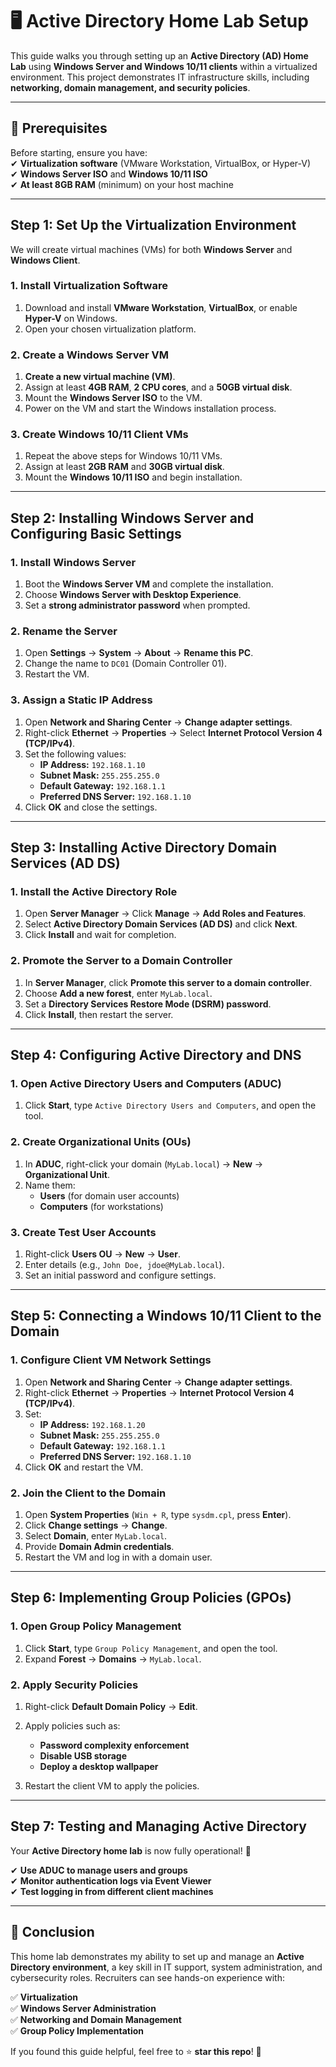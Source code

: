 # 🖥️ Active Directory Home Lab Setup  

This guide walks you through setting up an **Active Directory (AD) Home Lab** using **Windows Server and Windows 10/11 clients** within a virtualized environment. This project demonstrates IT infrastructure skills, including **networking, domain management, and security policies**.  

---

## 📌 Prerequisites  
Before starting, ensure you have:  
✔ **Virtualization software** (VMware Workstation, VirtualBox, or Hyper-V)  
✔ **Windows Server ISO** and **Windows 10/11 ISO**  
✔ **At least 8GB RAM** (minimum) on your host machine  

---

## **Step 1: Set Up the Virtualization Environment**  

We will create virtual machines (VMs) for both **Windows Server** and **Windows Client**.  

### **1. Install Virtualization Software**  
1. Download and install **VMware Workstation**, **VirtualBox**, or enable **Hyper-V** on Windows.  
2. Open your chosen virtualization platform.  

### **2. Create a Windows Server VM**  
1. **Create a new virtual machine (VM)**.  
2. Assign at least **4GB RAM**, **2 CPU cores**, and a **50GB virtual disk**.  
3. Mount the **Windows Server ISO** to the VM.  
4. Power on the VM and start the Windows installation process.  

### **3. Create Windows 10/11 Client VMs**  
1. Repeat the above steps for Windows 10/11 VMs.  
2. Assign at least **2GB RAM** and **30GB virtual disk**.  
3. Mount the **Windows 10/11 ISO** and begin installation.  

---

## **Step 2: Installing Windows Server and Configuring Basic Settings**  

### **1. Install Windows Server**  
1. Boot the **Windows Server VM** and complete the installation.  
2. Choose **Windows Server with Desktop Experience**.  
3. Set a **strong administrator password** when prompted.  

### **2. Rename the Server**  
1. Open **Settings** → **System** → **About** → **Rename this PC**.  
2. Change the name to `DC01` (Domain Controller 01).  
3. Restart the VM.  

### **3. Assign a Static IP Address**  
1. Open **Network and Sharing Center** → **Change adapter settings**.  
2. Right-click **Ethernet** → **Properties** → Select **Internet Protocol Version 4 (TCP/IPv4)**.  
3. Set the following values:  
   - **IP Address:** `192.168.1.10`  
   - **Subnet Mask:** `255.255.255.0`  
   - **Default Gateway:** `192.168.1.1`  
   - **Preferred DNS Server:** `192.168.1.10`  
4. Click **OK** and close the settings.  

---

## **Step 3: Installing Active Directory Domain Services (AD DS)**  

### **1. Install the Active Directory Role**  
1. Open **Server Manager** → Click **Manage** → **Add Roles and Features**.  
2. Select **Active Directory Domain Services (AD DS)** and click **Next**.  
3. Click **Install** and wait for completion.  

### **2. Promote the Server to a Domain Controller**  
1. In **Server Manager**, click **Promote this server to a domain controller**.  
2. Choose **Add a new forest**, enter `MyLab.local`.  
3. Set a **Directory Services Restore Mode (DSRM) password**.  
4. Click **Install**, then restart the server.  

---

## **Step 4: Configuring Active Directory and DNS**  

### **1. Open Active Directory Users and Computers (ADUC)**  
1. Click **Start**, type `Active Directory Users and Computers`, and open the tool.  

### **2. Create Organizational Units (OUs)**  
1. In **ADUC**, right-click your domain (`MyLab.local`) → **New** → **Organizational Unit**.  
2. Name them:  
   - **Users** (for domain user accounts)  
   - **Computers** (for workstations)  

### **3. Create Test User Accounts**  
1. Right-click **Users OU** → **New** → **User**.  
2. Enter details (e.g., `John Doe, jdoe@MyLab.local`).  
3. Set an initial password and configure settings.  

---

## **Step 5: Connecting a Windows 10/11 Client to the Domain**  

### **1. Configure Client VM Network Settings**  
1. Open **Network and Sharing Center** → **Change adapter settings**.  
2. Right-click **Ethernet** → **Properties** → **Internet Protocol Version 4 (TCP/IPv4)**.  
3. Set:  
   - **IP Address:** `192.168.1.20`  
   - **Subnet Mask:** `255.255.255.0`  
   - **Default Gateway:** `192.168.1.1`  
   - **Preferred DNS Server:** `192.168.1.10`  
4. Click **OK** and restart the VM.  

### **2. Join the Client to the Domain**  
1. Open **System Properties** (`Win + R`, type `sysdm.cpl`, press **Enter**).  
2. Click **Change settings** → **Change**.  
3. Select **Domain**, enter `MyLab.local`.  
4. Provide **Domain Admin credentials**.  
5. Restart the VM and log in with a domain user.  

---

## **Step 6: Implementing Group Policies (GPOs)**  

### **1. Open Group Policy Management**  
1. Click **Start**, type `Group Policy Management`, and open the tool.  
2. Expand **Forest** → **Domains** → `MyLab.local`.  

### **2. Apply Security Policies**  
1. Right-click **Default Domain Policy** → **Edit**.  
2. Apply policies such as:  
   - **Password complexity enforcement**  
   - **Disable USB storage**  
   - **Deploy a desktop wallpaper**  

3. Restart the client VM to apply the policies.  

---

## **Step 7: Testing and Managing Active Directory**  

Your **Active Directory home lab** is now fully operational! 🎉  

✔ **Use ADUC to manage users and groups**  
✔ **Monitor authentication logs via Event Viewer**  
✔ **Test logging in from different client machines**  

---

## **📌 Conclusion**  
This home lab demonstrates my ability to set up and manage an **Active Directory environment**, a key skill in IT support, system administration, and cybersecurity roles. Recruiters can see hands-on experience with:  

✅ **Virtualization**  
✅ **Windows Server Administration**  
✅ **Networking and Domain Management**  
✅ **Group Policy Implementation**  

If you found this guide helpful, feel free to ⭐ **star this repo**! 🚀  



<!--
 ```diff
- text in red
+ text in green
! text in orange
# text in gray
@@ text in purple (and bold)@@
```
--!>
